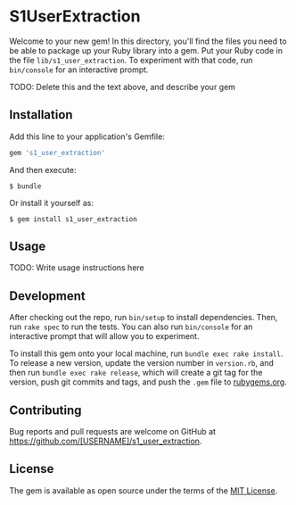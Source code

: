 # S1UserExtraction

Welcome to your new gem! In this directory, you'll find the files you need to be able to package up your Ruby library into a gem. Put your Ruby code in the file `lib/s1_user_extraction`. To experiment with that code, run `bin/console` for an interactive prompt.

TODO: Delete this and the text above, and describe your gem

## Installation

Add this line to your application's Gemfile:

```ruby
gem 's1_user_extraction'
```

And then execute:

    $ bundle

Or install it yourself as:

    $ gem install s1_user_extraction

## Usage

TODO: Write usage instructions here

## Development

After checking out the repo, run `bin/setup` to install dependencies. Then, run `rake spec` to run the tests. You can also run `bin/console` for an interactive prompt that will allow you to experiment.

To install this gem onto your local machine, run `bundle exec rake install`. To release a new version, update the version number in `version.rb`, and then run `bundle exec rake release`, which will create a git tag for the version, push git commits and tags, and push the `.gem` file to [rubygems.org](https://rubygems.org).

## Contributing

Bug reports and pull requests are welcome on GitHub at https://github.com/[USERNAME]/s1_user_extraction.


## License

The gem is available as open source under the terms of the [MIT License](http://opensource.org/licenses/MIT).

